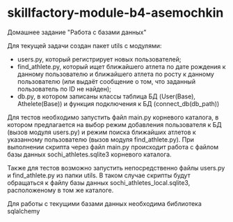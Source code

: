 # skillfactory-module-b4-asemochkin
Домашнее задание "Работа с базами данных"

Для текущей задачи создан пакет utils с модулями:
- users.py, который регистрирует новых пользователей;
- find_athlete.py, который ищет ближайшего атлета по дате рождения к данному пользователю и ближайшего атлета по росту к данному пользователю (или выдаёт сообщение о том, что заданный пользователь по ID не найден);
- db.py, в котором записаны классы таблица БД (User(Base), Athelete(Base)) и функция подключения к БД (connect_db(db_path))

Для тестов необходимо запустить файл main.py корневого каталога, в котором предлагается на выбор режим добавления пользователя к БД (вызов модуля users.py) и режим поиска ближайших атлетов к указанному пользователю (вызов модуля find_athlete.py). При выполнении скрипта через файл main.py происходит работа с файлом базы данных sochi_athletes.sqlite3 корневого каталога.

Также для тестов возможно запустить непосредственно файлы users.py и find_athlete.py из папки utils. В таком случае скрипты будут обращаться к файлу базы данных sochi_athletes_local.sqlite3, расположеному в том же каталоге.

Для работы с текущими базами данных необходима библиотека sqlalchemy
